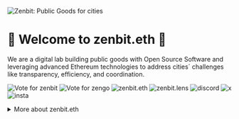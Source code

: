 ![Zenbit: Public Goods for cities](https://media.discordapp.net/attachments/998618862255870056/1174155682400976926/roundedbanner.png?ex=656690b1&is=65541bb1&hm=c1d09d00c67ba39afa80e5d3f95d30a9b669793379acdab1850c541b7142da53&=)




# 👋 Welcome to zenbit.eth 👋
We are a digital lab building public goods with Open Source Software and leveraging advanced Ethereum technologies to address cities´ challenges like transparency, efficiency, and coordination.

![Vote for zenbit](https://img.shields.io/badge/Vote%20for%20zenbit.eth!-badge?style=plastic&logo=ethereum&label=OP%20RetroPGF%203&labelColor=FF0420&color=gray&link=https%3A%2F%2Fround3.optimism.io%2Fprojects%2F0x904fafc79d5a1e200399edc47fbe95e69530075f8a699866ff7ccbd3f5567cb7) 
![Vote for zengo](https://img.shields.io/badge/Vote%20for%20zengo!-badge?style=plastic&logo=ethereum&logoColor=red&label=OP%20RetroPGF%203&labelColor=white&color=gray&link=https%3A%2F%2Fround3.optimism.io%2Fprojects%2F0x904fafc79d5a1e200399edc47fbe95e69530075f8a699866ff7ccbd3f5567cb7)
![zenbit.eth](https://img.shields.io/badge/zenbit.eth-badge?style=plastic&logo=ethereum&labelColor=008A8A&color=008A8A&link=https%3A%2F%2Fzapper.xyz%2Fes%2Faccount%2F0xecb4c1245665e8a1f43826355aab0dd6bf336e05)
![zenbit.lens](https://img.shields.io/badge/zenbit.lens-badge?style=plastic&logo=ethereum&labelColor=282E29&color=282E29&link=https%3A%2F%2Fwww.lensfrens.xyz%2Fzenbit)
![discord](https://img.shields.io/badge/Zenbit%20Dev-badge?style=plastic&logo=discord&logoColor=white&labelColor=%235865F2&color=%235865F2&link=https%3A%2F%2Fdiscord.gg%2FebwAvdd8Xk)
![x](https://img.shields.io/badge/zenbitMX-badge?style=plastic&logo=x&logoColor=white&labelColor=black&color=black&link=https%3A%2F%2Ftwitter.com%2FzenbitMX)
![insta](https://img.shields.io/badge/zenbit.eth-badge?style=plastic&logo=instagram&logoColor=white&labelColor=%23E4405F&color=%23E4405F&link=https%3A%2F%2Fwww.instagram.com%2Fzenbit.eth%2F)


<details>
<summary>
  More about zenbit.eth
</summary>

## Our Projects
Since 2020, zenbit.eth has undertaken an extensive collaborative research and development initiative with 27 talented individuals with a diverse skill sets, from around the world. Together, they have developed over 25 public Open Source Projects, primarily at ETH Global hackathons.


![Zenbit: Public Goods for cities](https://media.discordapp.net/attachments/998618862255870056/1171503741564887160/Zenbit_contributions_2.png?ex=65662561&is=6553b061&hm=98131a83b65e2022c63d5d79da0d6b719ec58370b3affd3a094eb1912e238fd8&=&width=1067&height=600)

|#| Urban Gaming                                        | Urban Governance                                                          | Defi                                                                    | Collectibles                                                | Education                                                                 | Social        |
|-| -------------                                       | -------------                                                             | -------------                                                           | -------------                                               | -------------                                                             | ------------- |
|1| [Punk Cities](https://github.com/zenbitETH/Punk-Cities) | [Zengo          ](https://github.com/zenbitETH/zengo)                 | [Eneagon](https://github.com/zenbitETH/eneagon)                         | [AztecNFTs](https://rarible.com/zenbit/sale)                | [Croissant](https://github.com/zenbitETH/Croissant)                       | [Poapcet](https://github.com/zenbitETH/POAPcet)
|2| [Bright Forest](https://github.com/zenbitETH/Bright-Forest) | [CiudadesDAO](https://github.com/zenbitETH/Ciudades-DAO)          | [Deco](https://github.com/zenbitETH/DeCo)                               | [Graffiti Mint](https://github.com/zenbitETH/Graffiti-Mint) | [Zenbit Protocol](https://github.com/zenbitETH/Zenbit-Protocol-Prototype) | [Solarpunks](https://github.com/zenbitETH/solarpunks)
|3| [Sparks       ](https://github.com/zenbitETH/sparkz) | [SpacetimeDAO     ](https://github.com/zenbitETH/spacetimeDAO)           | [City Passport](https://github.com/zenbitETH/City-Passport)             | [Warp Riders](https://github.com/zenbitETH/Warp-Riders)
|4| [Supercities  ](https://github.com/zenbitETH/supercities) | [ClearDAO     ](https://github.com/zenbitETH/ClearDAO)              | [Multiflow](https://github.com/zenbitETH/Multiflow)                     |
|5| [Voyage       ](https://github.com/zenbitETH/Voyage) | [SolarpunkDAO     ](https://github.com/zenbitETH/Solarpunk-DAO)          | [Aztec Fractionals](https://github.com/zenbitETH/Aztec-NFTs-Fractionals)|
|6| [Regens       ](https://github.com/zenbitETH/Regens) | [Cities Protocol  ](https://ethglobal.com/showcase/cities-protocol-qtxz8)|
|7| [Qros         ](https://github.com/zenbitETH/Qros) 


</details>
